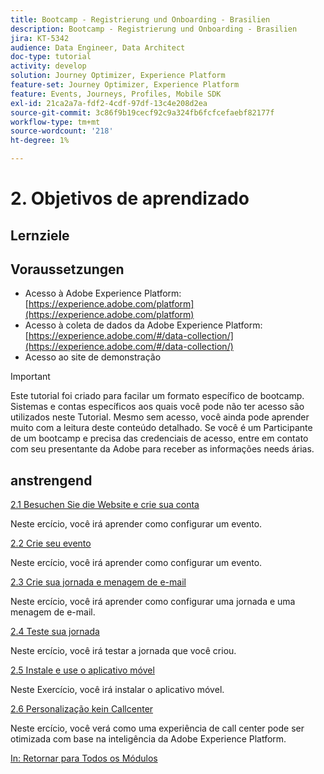 ```yaml
---
title: Bootcamp - Registrierung und Onboarding - Brasilien
description: Bootcamp - Registrierung und Onboarding - Brasilien
jira: KT-5342
audience: Data Engineer, Data Architect
doc-type: tutorial
activity: develop
solution: Journey Optimizer, Experience Platform
feature-set: Journey Optimizer, Experience Platform
feature: Events, Journeys, Profiles, Mobile SDK
exl-id: 21ca2a7a-fdf2-4cdf-97df-13c4e208d2ea
source-git-commit: 3c86f9b19cecf92c9a324fb6fcfcefaebf82177f
workflow-type: tm+mt
source-wordcount: '218'
ht-degree: 1%

---
```


# 2. Objetivos de aprendizado

## Lernziele

## Voraussetzungen

- Acesso à Adobe Experience Platform: [https://experience.adobe.com/platform](https://experience.adobe.com/platform)
- Acesso à coleta de dados da Adobe Experience Platform: [https://experience.adobe.com/#/data-collection/](https://experience.adobe.com/#/data-collection/)
- Acesso ao site de demonstração

>[!IMPORTANT]
>
>Este tutorial foi criado para facilar um formato específico de bootcamp. Sistemas e contas específicos aos quais você pode não ter acesso são utilizados neste Tutorial. Mesmo sem acesso, você ainda pode aprender muito com a leitura deste conteúdo detalhado. Se você é um Participante de um bootcamp e precisa das credenciais de acesso, entre em contato com seu presentante da Adobe para receber as informações needs árias.

## anstrengend

[2.1 Besuchen Sie die Website e crie sua conta](./ex1.md)

Neste ercício, você irá aprender como configurar um evento.

[2.2 Crie seu evento](./ex2.md)

Neste ercício, você irá aprender como configurar um evento.

[2.3 Crie sua jornada e menagem de e-mail](./ex3.md)

Neste ercício, você irá aprender como configurar uma jornada e uma menagem de e-mail.

[2.4 Teste sua jornada](./ex4.md)

Neste ercício, você irá testar a jornada que você criou.

[2.5 Instale e use o aplicativo móvel](./ex5.md)

Neste Exercício, você irá instalar o aplicativo móvel.

[2.6 Personalização kein Callcenter](./ex6.md)

Neste ercício, você verá como uma experiência de call center pode ser otimizada com base na inteligência da Adobe Experience Platform.

[In: Retornar para Todos os Módulos](../../overview.md)
